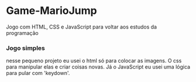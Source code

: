 # Game-MarioJump
Jogo com HTML, CSS e JavaScript para voltar aos estudos da programação  

### Jogo simples
nesse pequeno projeto eu usei o html só para colocar as imagens. O css para manipular elas e criar coisas novas.
Já o JavaScript eu usei uma lógica para pular com 'keydown'.
